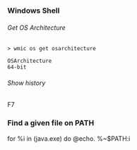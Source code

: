 ### Windows Shell

###### Get OS Architecture
```
> wmic os get osarchitecture

OSArchitecture
64-bit
```
###### Show history

F7

### Find a given file on PATH
for %i in (java.exe) do @echo.   %~$PATH:i
